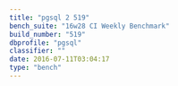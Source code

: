 ```yaml
---
title: "pgsql 2 519"
bench_suite: "16w28 CI Weekly Benchmark"
build_number: "519"
dbprofile: "pgsql"
classifier: ""
date: 2016-07-11T03:04:17
type: "bench"
---
```

